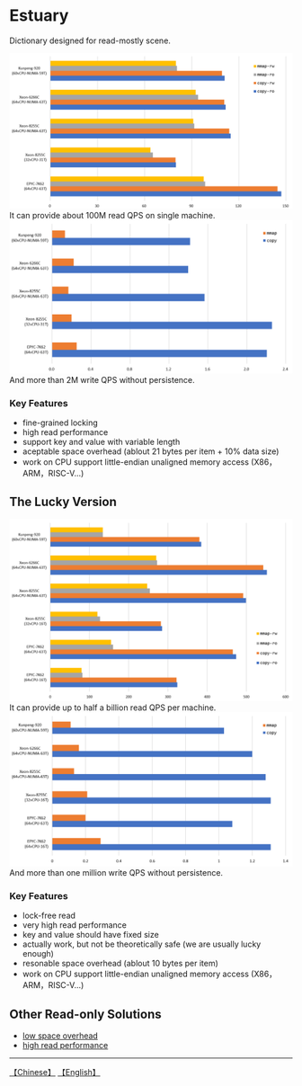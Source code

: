 # Estuary
Dictionary designed for read-mostly scene.

![](images/estuary-read.png)
It can provide about 100M read QPS on single machine.
![](images/estuary-write.png)
And more than 2M write QPS without persistence.

### Key Features
* fine-grained locking
* high read performance
* support key and value with variable length
* aceptable space overhead (ablout 21 bytes per item + 10% data size)
* work on CPU support little-endian unaligned memory access (X86，ARM，RISC-V...)


## The Lucky Version

![](images/lucky-read.png)
It can provide up to half a billion read QPS per machine.
![](images/lucky-write.png)
And more than one million write QPS without persistence.

### Key Features
* lock-free read
* very high read performance
* key and value should have fixed size
* actually work, but not be theoretically safe (we are usually lucky enough)
* resonable space overhead (ablout 10 bytes per item)
* work on CPU support little-endian unaligned memory access (X86，ARM，RISC-V...)


## Other Read-only Solutions
* [low space overhead](https://github.com/PeterRK/fastCHD)
* [high read performance](https://github.com/PeterRK/SSHT)

---
[【Chinese】](README-CN.md) [【English】](README.md)
